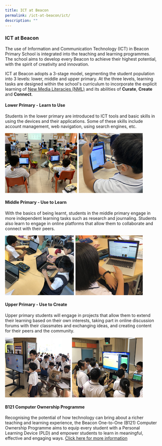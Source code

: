 ```yaml
---
title: ICT at Beacon
permalink: /ict-at-beacon/ict/
description: ""
---
```

### ICT at Beacon

The use of Information and Communication Technology (ICT) in Beacon Primary School is integrated into the teaching and learning programmes. The school aims to develop every Beacon to achieve their highest potential, with the spirit of creativity and innovation.

ICT at Beacon adopts a 3-stage model, segmenting the student population into 3 levels: lower, middle and upper primary. At the three levels, learning tasks are designed within the school's curriculum to incorporate the explicit learning of [New Media Literacies (NML)](/ict-at-beacon/nml/) and its abilities of **Curate**, **Create** and **Connect**.

#### Lower Primary - Learn to Use

Students in the lower primary are introduced to ICT tools and basic skills in using the devices and their applications. Some of these skills include account management, web navigation, using search engines, etc.

<img src="/images/BEL/bel-tl08a.jpg" style="width:90%">

#### Middle Primary - Use to Learn  

With the basics of being learnt, students in the middle primary engage in more independent learning tasks such as research and journaling. Students also learn to engage in online platforms that allow them to collaborate and connect with their peers.

<img src="/images/BEL/bel-tl08b.jpg" style="width:90%">

#### Upper Primary - Use to Create

Upper primary students will engage in projects that allow them to extend their learning based on their own interests, taking part in online discussion forums with their classmates and exchanging ideas, and creating content for their peers and the community.

<img src="/images/BEL/bel-tl08c.jpg" style="width:90%">

#### B121 Computer Ownership Programme

Recognising the potential of how technology can bring about a richer teaching and learning experience, the Beacon One-to-One (B121) Computer Ownership Programme aims to equip every student with a Personal Learning Device (PLD) and empower students to learn in meaningful, effective and engaging ways. [Click here for more information](/beacon-experiential-learning/Special-Programmes/b121/)